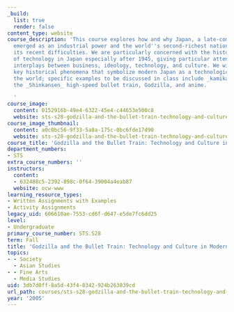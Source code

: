 ```yaml
---
_build:
  list: true
  render: false
content_type: website
course_description: 'This course explores how and why Japan, a late-comer to modernization,
  emerged as an industrial power and the world''s second-richest nation, notwithstanding
  its recent difficulties. We are particularly concerned with the historical development
  of technology in Japan especially after 1945, giving particular attention to the
  interplays between business, ideology, technology, and culture. We will discuss
  key historical phenomena that symbolize modern Japan as a technological power in
  the world; specific examples to be discussed in class include _kamikaze_ aircraft,
  the _Shinkansen_ high-speed bullet train, Godzilla, and anime.

  '
course_image:
  content: 0152916b-49e4-6322-45e4-c44653e500c8
  website: sts-s28-godzilla-and-the-bullet-train-technology-and-culture-in-modern-japan-fall-2005
course_image_thumbnail:
  content: a0c0bc56-9f33-5a8a-175c-0bc6fde17d90
  website: sts-s28-godzilla-and-the-bullet-train-technology-and-culture-in-modern-japan-fall-2005
course_title: 'Godzilla and the Bullet Train: Technology and Culture in Modern Japan'
department_numbers:
- STS
extra_course_numbers: ''
instructors:
  content:
  - 632488c5-2392-898c-0f64-39004a4eab87
  website: ocw-www
learning_resource_types:
- Written Assignments with Examples
- Activity Assignments
legacy_uid: 606610ae-7553-cd6f-d647-e5de7fc6dd25
level:
- Undergraduate
primary_course_number: STS.S28
term: Fall
title: 'Godzilla and the Bullet Train: Technology and Culture in Modern Japan'
topics:
- - Society
  - Asian Studies
- - Fine Arts
  - Media Studies
uid: 3db7d0ff-8a5d-43f4-8342-924b263039cd
url_path: courses/sts-s28-godzilla-and-the-bullet-train-technology-and-culture-in-modern-japan-fall-2005
year: '2005'
---
```

